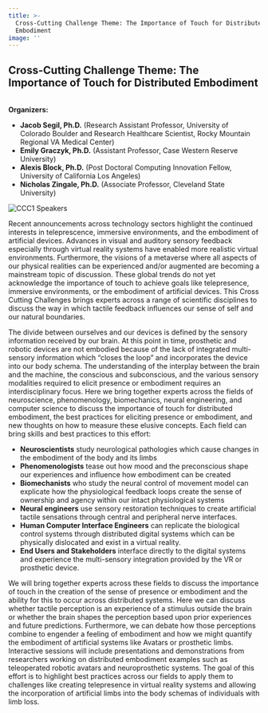 ```yaml
---
title: >-
  Cross-Cutting Challenge Theme: The Importance of Touch for Distributed
  Embodiment
image: ''
---
```

## Cross-Cutting Challenge Theme: The Importance of Touch for Distributed Embodiment

<hr style="height:2px; visibility:hidden;" />

**Organizers:**

* **Jacob Segil, Ph.D.** (Research Assistant Professor,  University of Colorado Boulder and Research Healthcare Scientist, Rocky Mountain Regional VA Medical Center)
* **Emily Graczyk, Ph.D.** (Assistant Professor, Case Western Reserve University)
* **Alexis Block, Ph.D.** (Post Doctoral Computing Innovation Fellow, University of California Los Angeles)
* **Nicholas Zingale, Ph.D.** (Associate Professor, Cleveland State University)

![](/img/ccc22-1.jpg "CCC1 Speakers")

Recent announcements across technology sectors highlight the continued interests in teleprescence, immersive environments, and the embodiment of artificial devices. Advances in visual and auditory sensory feedback especially through virtual reality systems have enabled more realistic virtual environments. Furthermore, the visions of a metaverse where all aspects of our physical realities can be experienced and/or augmented are becoming a mainstream topic of discussion. These global trends do not yet acknowledge the importance of touch to achieve goals like telepresence, immersive environments, or the embodiment of artificial devices. This Cross Cutting Challenges brings experts across a range of scientific disciplines to discuss the way in which tactile feedback influences our sense of self and our natural boundaries.

The divide between ourselves and our devices is defined by the sensory information received by our brain. At this point in time, prosthetic and robotic devices are not embodied because of the lack of integrated multi-sensory information which “closes the loop” and incorporates the device into our body schema. The understanding of the interplay between the brain and the machine, the conscious and subconscious, and the various sensory modalities required to elicit presence or embodiment requires an interdisciplinary focus. Here we bring together experts across the fields of neuroscience, phenomenology, biomechanics, neural engineering, and computer science to discuss the importance of touch for distributed embodiment, the best practices for eliciting presence or embodiment, and new thoughts on how to measure these elusive concepts. Each field can bring skills and best practices to this effort:

* **Neuroscientists** study neurological pathologies which cause changes in the embodiment of the body and its limbs
* **Phenomenologists** tease out how mood and the preconscious shape our experiences and influence how embodiment can be created 
* **Biomechanists** who study the neural control of movement model can explicate how the physiological feedback loops create the sense of ownership and agency within our intact physiological systems
* **Neural engineers** use sensory restoration techniques to create artificial tactile sensations through central and peripheral nerve interfaces.
* **Human Computer Interface Engineers** can replicate the biological control systems through distributed digital systems which can be physically dislocated and exist in a virtual reality.
* **End Users and Stakeholders** interface directly to the digital systems and experience the multi-sensory integration provided by the VR or prosthetic device.


We will bring together experts across these fields to discuss the importance of touch in the creation of the sense of presence or embodiment and the ability for this to occur across distributed systems.  Here we can discuss whether tactile perception is an experience of a stimulus outside the brain or whether the brain shapes the perception based upon prior experiences and future predictions.  Furthermore, we can debate how those perceptions combine to engender a feeling of embodiment and how we might quantify the embodiment of artificial systems like Avatars or prosthetic limbs.  Interactive sessions will include presentations and demonstrations from researchers working on distributed embodiment examples such as teleoperated robotic avatars and neuroprosthetic systems.  The goal of this effort is to highlight best practices across our fields to apply them to challenges like creating telepresence in virtual reality systems and allowing the incorporation of artificial limbs into the body schemas of individuals with limb loss.
